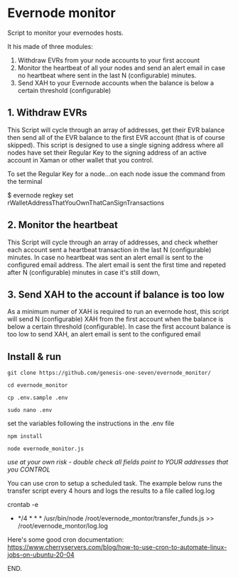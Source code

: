 # Evernode monitor

Script to monitor your evernodes hosts.

It his made of three modules:

1. Withdraw EVRs from your node accounts to your first account
2. Monitor the heartbeat of all your nodes and send an alert email in case no heartbeat where sent in the last N (configurable) minutes.
3. Send XAH to your Evernode accounts when the balance is below a certain threshold (configurable) 

## 1. Withdraw EVRs

This Script will cycle through an array of addresses, get their EVR balance then send all of the EVR balance to the first EVR account (that is of course skipped). This script is designed to use a single signing address where all nodes have set their Regular Key to the signing address of an active account in Xaman or other wallet that you control.

To set the Regular Key for a node...on each node issue the command from the terminal 

$ evernode regkey set rWalletAddressThatYouOwnThatCanSignTransactions

## 2. Monitor the heartbeat

This Script will cycle through an array of addresses, and check whether each account sent a heartbeat transaction in the last N (configurable) minutes. In case no heartbeat was sent an alert email is sent to the configured email address. The alert email is sent the first time and repeted after N (configurable) minutes in case it's still down,

## 3. Send XAH to the account if balance is too low

As a minimum numer of XAH is required to run an evernode host, this script will send N (configurable) XAH from the first account when the balance is below a certain threshold (configurable). In case the first account balance is too low to send XAH, an alert email is sent to the configured email  

## Install & run

```
git clone https://github.com/genesis-one-seven/evernode_monitor/

cd evernode_monitor

cp .env.sample .env 

sudo nano .env
```

set the variables following the instructions in the .env file

```
npm install

node evernode_monitor.js
```

*use at your own risk - double check all fields point to YOUR addresses that you CONTROL*

You can use cron to setup a scheduled task. The example below runs the transfer script every 4 hours and logs the results to a file called log.log

crontab -e

* */4 * * * /usr/bin/node /root/evernode_montor/transfer_funds.js >> /root/evernode_montor/log.log

Here's some good cron documentation: https://www.cherryservers.com/blog/how-to-use-cron-to-automate-linux-jobs-on-ubuntu-20-04

END.



